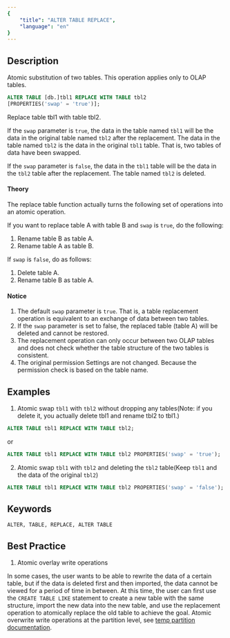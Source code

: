 ```yaml
---
{
    "title": "ALTER TABLE REPLACE",
    "language": "en"
}
---
```


<!-- 
Licensed to the Apache Software Foundation (ASF) under one
or more contributor license agreements.  See the NOTICE file
distributed with this work for additional information
regarding copyright ownership.  The ASF licenses this file
to you under the Apache License, Version 2.0 (the
"License"); you may not use this file except in compliance
with the License.  You may obtain a copy of the License at

  http://www.apache.org/licenses/LICENSE-2.0

Unless required by applicable law or agreed to in writing,
software distributed under the License is distributed on an
"AS IS" BASIS, WITHOUT WARRANTIES OR CONDITIONS OF ANY
KIND, either express or implied.  See the License for the
specific language governing permissions and limitations
under the License.
-->



## Description

Atomic substitution of two tables. This operation applies only to OLAP tables.

```sql
ALTER TABLE [db.]tbl1 REPLACE WITH TABLE tbl2
[PROPERTIES('swap' = 'true')];
```

Replace table tbl1 with table tbl2.

If the `swap` parameter is `true`, the data in the table named `tbl1` will be the data in the original table named `tbl2` after the replacement. The data in the table named `tbl2` is the data in the original `tbl1` table. That is, two tables of data have been swapped.

If the `swap` parameter is `false`, the data in the `tbl1` table will be the data in the `tbl2` table after the replacement. The table named `tbl2` is deleted.

#### Theory

The replace table function actually turns the following set of operations into an atomic operation.

If you want to replace table A with table B and `swap` is `true`, do the following:

1. Rename table B as table A.
2. Rename table A as table B.

If `swap` is `false`, do as follows:

1. Delete table A.
2. Rename table B as table A.

#### Notice
1. The default `swap` parameter is `true`. That is, a table replacement operation is equivalent to an exchange of data between two tables.
2. If the `swap` parameter is set to false, the replaced table (table A) will be deleted and cannot be restored.
3. The replacement operation can only occur between two OLAP tables and does not check whether the table structure of the two tables is consistent.
4. The original permission Settings are not changed. Because the permission check is based on the table name.

## Examples

1. Atomic swap `tbl1` with `tbl2` without dropping any tables(Note: if you delete it, you actually delete tbl1 and rename tbl2 to tbl1.)

```sql
ALTER TABLE tbl1 REPLACE WITH TABLE tbl2;
```
or
```sql
ALTER TABLE tbl1 REPLACE WITH TABLE tbl2 PROPERTIES('swap' = 'true');
```

2. Atomic swap `tbl1` with `tbl2` and deleting the `tbl2` table(Keep `tbl1` and the data of the original `tbl2`)

```sql
ALTER TABLE tbl1 REPLACE WITH TABLE tbl2 PROPERTIES('swap' = 'false');
```



## Keywords

```text
ALTER, TABLE, REPLACE, ALTER TABLE
```

## Best Practice
1. Atomic overlay write operations

  In some cases, the user wants to be able to rewrite the data of a certain table, but if the data is deleted first and then imported, the data cannot be viewed for a period of time in between. At this time, the user can first use the `CREATE TABLE LIKE` statement to create a new table with the same structure, import the new data into the new table, and use the replacement operation to atomically replace the old table to achieve the goal. Atomic overwrite write operations at the partition level, see [temp partition documentation](../../../../advanced/partition/table-temp-partition.md).
